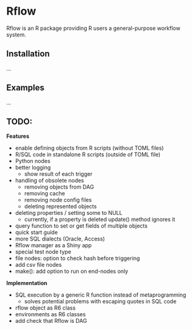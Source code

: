 
<!-- README.md is generated from README.Rmd. Please edit that file -->

# Rflow

Rflow is an R package providing R users a general-purpose workflow
system.

## Installation

…

## Examples

…

## TODO:

**Features**

  - enable defining objects from R scripts (without TOML files)
  - R/SQL code in standalone R scripts (outside of TOML file)
  - Python nodes
  - better logging
      - show result of each trigger
  - handling of obsolete nodes
      - removing objects from DAG
      - removing cache
      - removing node config files
      - deleting represented objects
  - deleting properties / setting some to NULL
      - currently, if a property is deleted update() method ignores it
  - query function to set or get fields of multiple objects
  - quick start guide
  - more SQL dialects (Oracle, Access)
  - Rflow manager as a Shiny app
  - special test node type
  - file nodes: option to check hash before triggering
  - add csv file nodes
  - make(): add option to run on end-nodes only

**Implementation**

  - SQL execution by a generic R function instead of metaprogramming
      - solves potential problems with escaping quotes in SQL code
  - rflow object as R6 class
  - environments as R6 classes
  - add check that Rflow is DAG
